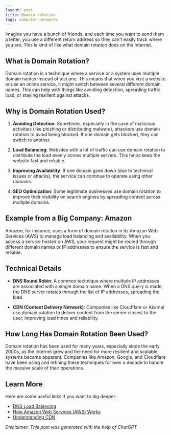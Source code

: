```yaml
---
layout: post
title: Domain rotation
tags: computer-networks 
---
```


Imagine you have a bunch of friends, and each time you want to send them a letter, you use a different return address so they can't easily track where you are. This is kind of like what domain rotation does on the Internet.

## What is Domain Rotation?

Domain rotation is a technique where a service or a system uses multiple domain names instead of just one. This means that when you visit a website or use an online service, it might switch between several different domain names. This can help with things like avoiding detection, spreading traffic load, or staying resilient against attacks.

## Why is Domain Rotation Used?

1. **Avoiding Detection**: Sometimes, especially in the case of malicious activities (like phishing or distributing malware), attackers use domain rotation to avoid being blocked. If one domain gets blocked, they can switch to another.

2. **Load Balancing**: Websites with a lot of traffic can use domain rotation to distribute the load evenly across multiple servers. This helps keep the website fast and reliable.

3. **Improving Availability**: If one domain goes down (due to technical issues or attacks), the service can continue to operate using other domains.

4. **SEO Optimization**: Some legitimate businesses use domain rotation to improve their visibility on search engines by spreading content across multiple domains.

## Example from a Big Company: Amazon

Amazon, for instance, uses a form of domain rotation in its Amazon Web Services (AWS) to manage load balancing and availability. When you access a service hosted on AWS, your request might be routed through different domain names or IP addresses to ensure the service is fast and reliable.

## Technical Details

- **DNS Round Robin**: A common technique where multiple IP addresses are associated with a single domain name. When a DNS query is made, the DNS server rotates through the list of IP addresses, spreading the load.

- **CDN (Content Delivery Network)**: Companies like Cloudflare or Akamai use domain rotation to deliver content from the server closest to the user, improving load times and reliability.

## How Long Has Domain Rotation Been Used?

Domain rotation has been used for many years, especially since the early 2000s, as the Internet grew and the need for more resilient and scalable systems became apparent. Companies like Amazon, Google, and Cloudflare have been using and refining these techniques for over a decade to handle the massive scale of their operations.

## Learn More

Here are some useful links if you want to dig deeper:

- [DNS Load Balancing](https://www.cloudflare.com/learning/dns/dns-load-balancing/)
- [How Amazon Web Services (AWS) Works](https://aws.amazon.com/what-is-aws/)
- [Understanding CDN](https://www.cloudflare.com/learning/cdn/what-is-a-cdn/)


_Disclaimer: This post was generated with the help of ChatGPT_